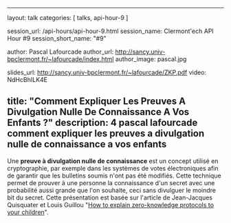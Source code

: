 ---
layout: talk
categories: [ talks, api-hour-9 ]

session_url: /api-hours/api-hour-9.html
session_name: Clermont'ech API Hour &#35;9
session_short_name: "&#35;9"

author: Pascal Lafourcade
author_url: http://sancy.univ-bpclermont.fr/~lafourcade/index.html
author_image: pascal.jpg

slides_url: http://sancy.univ-bpclermont.fr/~lafourcade/ZKP.pdf
video: NdHcBhILK4E

title: "Comment Expliquer Les Preuves A Divulgation Nulle De Connaissance A Vos Enfants ?"
description: 4 pascal lafourcade comment expliquer les preuves a divulgation nulle de connaissance a vos enfants
------

Une **preuve à divulgation nulle de connaissance** est un concept utilisé en
cryptographie, par exemple dans les systèmes de votes électroniques afin de
garantir que les bulletins soumis n'ont pas été modifiés. Cette technique permet
de prouver à une personne la connaissance d'un secret avec une probabilité aussi
grande que l'on souhaite, ceci sans divulguer le moindre bit du secret. Cette
présentation est basée sur l'article de Jean-Jacques Quisquater et Louis Guillou
"[How to explain zero-knowledge protocols to your
children](http://portal.acm.org/citation.cfm?id=646754.705056&coll=&dl=)".
